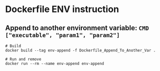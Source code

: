 # Dockerfile ENV instruction

## Append to another environment variable: `CMD ["executable", "param1", "param2"]`
```
# Build
docker build --tag env-append -f Dockerfile_Append_To_Another_Var .

# Run and remove
docker run --rm --name env-append env-append
```

